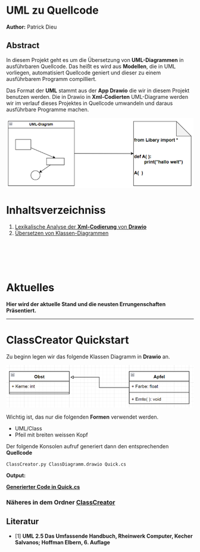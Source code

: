 # UML zu Quellcode
**Author:** Patrick Dieu
## Abstract

In diesem Projekt geht es um die Übersetzung von **UML-Diagrammen** in 
ausführbaren Quellcode. Das heißt es wird aus
**Modellen**, die in UML vorliegen, automatisiert Quellcode geniert und dieser zu einem ausführbarem Programm compilliert.

Das Format der **UML** stammt aus der **App Drawio** die wir in diesem Projekt benutzen werden.
Die in Drawio in **Xml-Codierten** UML-Diagrame werden wir im verlauf dieses Projektes in Quellcode umwandeln und daraus ausführbare Programme machen.

   
<img src="LexDrawio/Bilder/UMLtoCode.PNG" alt="drawing" style="width:650px;"/>



# Inhaltsverzeichniss


1.  [Lexikalische Analyse der **Xml-Codierung** von **Drawio**](LexDrawio)
2.  [Übersetzen von Klassen-Diagrammen](ClassCreator)



<br></br><br></br>

# Aktuelles
**Hier wird der aktuelle Stand und die neusten Errungenschaften Präsentiert.**
**************************
# ClassCreator Quickstart

Zu beginn legen wir das folgende Klassen Diagramm in **Drawio** an.


![Bild](ClassCreator/Doc/Bilder/QuickClassDiagramm.PNG)


Wichtig ist, das nur die folgenden **Formen** verwendet werden.
* UML/Class
* Pfeil mit breiten weissen Kopf


Der folgende Konsolen aufruf generiert dann den entsprechenden **Quellcode**



	ClassCreator.py ClassDiagramm.drawio Quick.cs


**Output:**

[**Generierter Code in Quick.cs**](ClassCreator/Doc/Quick.cs)


### Näheres in dem Ordner [ClassCreator](ClassCreator)


## Literatur

* [1] **UML 2.5 Das Umfassende Handbuch, Rheinwerk Computer, Kecher Salvanos; Hoffman Elbern, 6. Auflage**
